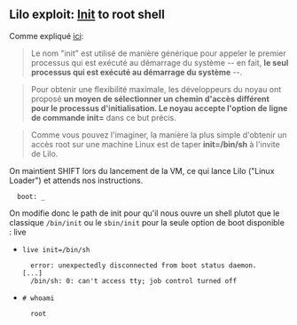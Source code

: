 ## Lilo exploit: [Init](https://linux.die.net/man/8/init) to root shell

Comme expliqué [ici](https://www.linux.it/~rubini/docs/init/):
> Le nom "init" est utilisé de manière générique pour appeler le premier processus qui est exécuté au démarrage du système -- en fait, **le seul processus qui est exécuté au démarrage du système** --.

> Pour obtenir une flexibilité maximale, les développeurs du noyau ont proposé **un moyen de sélectionner un chemin d'accès différent pour le processus d'initialisation. Le noyau accepte l'option de ligne de commande init=** dans ce but précis.

> Comme vous pouvez l'imaginer, la manière la plus simple d'obtenir un accès root sur une machine Linux est de taper **init=/bin/sh** à l'invite de Lilo.

On maintient SHIFT lors du lancement de la VM, ce qui lance Lilo ("Linux Loader") et attends nos instructions.

```shell
  boot: _
```

On modifie donc le path de init pour qu'il nous ouvre un shell plutot que le classique `/bin/init` ou le `sbin/init` pour la seule option de boot disponible : live

- `live init=/bin/sh`
  ```shell
    error: unexpectedly disconnected from boot status daemon.
  [...]
    /bin/sh: 0: can't access tty; job control turned off
  ```
- `# whoami`
  ```
    root
  ```
